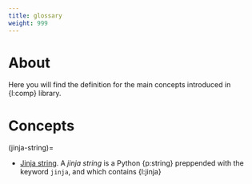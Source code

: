```yaml
---
title: glossary
weight: 999
---
```


# About

Here you will find the definition for the main concepts introduced in {l:comp} library.

# Concepts

(jinja-string)=
- [Jinja string](#jinja-string). A _jinja string_ is a Python {p:string} preppended with the keyword `jinja`, and which contains {l:jinja}


